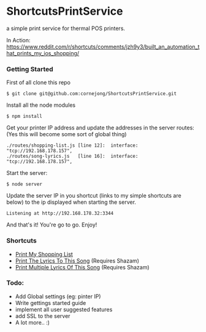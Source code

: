 # ShortcutsPrintService
a simple print service for thermal POS printers.

In Action: https://www.reddit.com/r/shortcuts/comments/jzh9y3/built_an_automation_that_prints_my_ios_shopping/

### Getting Started
First of all clone this repo
```
$ git clone git@github.com:cornejong/ShortcutsPrintService.git
```

Install all the node modules
```
$ npm install
```

Get your printer IP address and update the addresses in the server routes: (Yes this will become some sort of global thing)
```
./routes/shopping-list.js [line 12]:  interface: "tcp://192.168.178.157",
./routes/song-lyrics.js   [line 16]:  interface: "tcp://192.168.178.157",
```

Start the server:
```
$ node server
```

Update the server IP in you shortcut (links to my simple shortcuts are below) to the ip displayed when starting the server.
```
Listening at http://192.168.178.32:3344
```

And that's it! You're go to go. Enjoy!

### Shortcuts
- [Print My Shopping List](https://www.icloud.com/shortcuts/d9cff80cc69744b185fa12f2256f362f)
- [Print The Lyrics To This Song](https://www.icloud.com/shortcuts/e4a20991dea44677bbd4e59e991946be) (Requires Shazam)
- [Print Multiple Lyrics Of This Song](https://www.icloud.com/shortcuts/52670a95db4848959841a2368d93c7b4) (Requires Shazam)

### Todo:
- Add Global settings (eg: pinter IP)
- Write gettings started guide
- implement all user suggested features
- add SSL to the server
- A lot more.. :)
